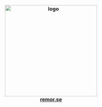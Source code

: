 <div align="center">
	<h3>
		<picture>
			<img alt="logo" src="" width="300px">
		</picture>
		<br>
		<a href="https://xoa.me/">remor.se</a>
	</h3>
</div>
